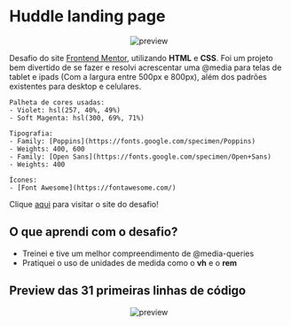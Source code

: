 # Huddle landing page
<p Align=center>
<img src="https://lh3.googleusercontent.com/-VSYK0P15h2I/YMDrtllTb_I/AAAAAAAAA7g/dCLdM2bE0mAcNsF0nUsKNgVAi83DJgzjgCLcBGAsYHQ/image.png" alt="preview">
</p>

Desafio do site [Frontend Mentor](https://www.frontendmentor.io/), utilizando **HTML** e **CSS**. 
Foi um projeto bem divertido de se fazer e resolvi acrescentar uma @media para telas de tablet e ipads (Com a largura entre 500px e 800px), além dos padrões existentes para desktop e celulares.

````
Palheta de cores usadas:
- Violet: hsl(257, 40%, 49%)
- Soft Magenta: hsl(300, 69%, 71%)

Tipografia: 
- Family: [Poppins](https://fonts.google.com/specimen/Poppins)
- Weights: 400, 600
- Family: [Open Sans](https://fonts.google.com/specimen/Open+Sans)
- Weights: 400

Ícones:
- [Font Awesome](https://fontawesome.com/)

````

Clique [aqui](https://huddle-landing-page-nadia.netlify.app/) para visitar o site do desafio!

## O que aprendi com o desafio? 
- Treinei e tive um melhor compreendimento de @media-queries
- Pratiquei o uso de unidades de medida como o **vh** e o **rem**

## Preview das 31 primeiras linhas de código
<p Align=center>
<img src="https://lh3.googleusercontent.com/-vHRNE6GABG0/YMD1PSZzJ3I/AAAAAAAAA7o/vRNgXzgQgYEG4aGGqjmJOmY1t5_pSGdQACLcBGAsYHQ/image.png" alt="preview">
</p>

